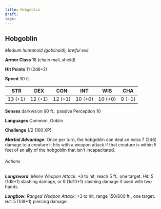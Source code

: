 ```yaml
---
title: Hobgoblin
draft: 
tags:
---
```


## Hobgoblin

*Medium humanoid (goblinoid), lawful evil*

**Armor Class** 18 (chain mail, shield)

**Hit Points** 11 (2d8+2)

**Speed** 30 ft.

| STR     | DEX     | CON     | INT     | WIS     | CHA    |
|---------|---------|---------|---------|---------|--------|
| 13 (+1) | 12 (+1) | 12 (+1) | 10 (+0) | 10 (+0) | 9 (-1) |

**Senses** darkvision 60 ft., passive Perception 10

**Languages** Common, Goblin

**Challenge** 1/2 (100 XP)

***Martial Advantage***. Once per turn, the hobgoblin can deal an extra 7 (2d6) damage to a creature it hits with a weapon attack if that creature is within 5 feet of an ally of the hobgoblin that isn't incapacitated.

###### Actions

***Longsword***. *Melee Weapon Attack:* +3 to hit, reach 5 ft., one target. *Hit:* 5 (1d8+1) slashing damage, or 6 (1d10+1) slashing damage if used with two hands.

***Longbow***. *Ranged Weapon Attack:* +3 to hit, range 150/600 ft., one target. *Hit:* 5 (1d8+1) piercing damage.